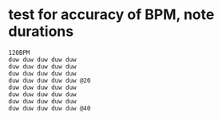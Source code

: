 # test for accuracy of BPM, note durations

```regolith
120BPM
duw duw duw duw duw
duw duw duw duw duw
duw duw duw duw duw
duw duw duw duw duw @20
duw duw duw duw duw
duw duw duw duw duw
duw duw duw duw duw
duw duw duw duw duw @40
```

